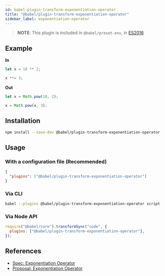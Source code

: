 ```yaml
---
id: babel-plugin-transform-exponentiation-operator
title: "@babel/plugin-transform-exponentiation-operator"
sidebar_label: exponentiation-operator
---
```


> **NOTE**: This plugin is included in `@babel/preset-env`, in [ES2016](https://github.com/tc39/proposals/blob/master/finished-proposals.md)

## Example

**In**

```js title="JavaScript"
let x = 10 ** 2;

x **= 3;
```

**Out**

```js title="JavaScript"
let x = Math.pow(10, 2);

x = Math.pow(x, 3);
```

## Installation

```sh title="Shell"
npm install --save-dev @babel/plugin-transform-exponentiation-operator
```

## Usage

### With a configuration file (Recommended)

```json title="babel.config.json"
{
  "plugins": ["@babel/plugin-transform-exponentiation-operator"]
}
```

### Via CLI

```sh title="Shell"
babel --plugins @babel/plugin-transform-exponentiation-operator script.js
```

### Via Node API

```js title="JavaScript"
require("@babel/core").transformSync("code", {
  plugins: ["@babel/plugin-transform-exponentiation-operator"],
});
```

## References

- [Spec: Exponentiation Operator](https://tc39.github.io/ecma262/#sec-exp-operator)
- [Proposal: Exponentiation Operator](https://github.com/rwaldron/exponentiation-operator)
